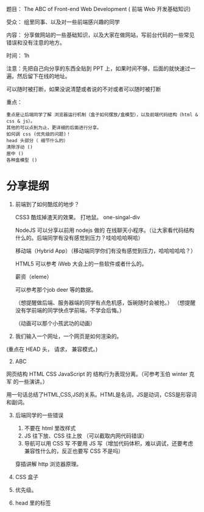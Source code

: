 题目： The ABC of  Front-end Web Development ( 前端 Web 开发基础知识)

受众： 组里同事、以及对一些前端感兴趣的同学

内容： 分享做网站的一些基础知识，以及大家在做网站，写前台代码的一些常见错误和没有注意的地方。


时间： 1h

注意：先把自己向分享的东西全贴到 PPT 上，如果时间不够，后面的就快速过一遍。然后留下在线的地址。



可以随时被打断，如果没说清楚或者说的不对或者可以随时被打断


重点：

```
重点是让后端同学了解 浏览器运行机制（盒子如何摆放/盒模型），以及前端代码结构（html & css & js）。
其他的可以点到为止，更详细的后面进行分享。
如何调 css (优先级的问题)！
head 头部分（ 细节什么的）
清除浮动 ()
居中 ()
各种盒模型 ()
```


# 分享提纲

1. 前端到了如何酷炫的地步？

    CSS3 酷炫掉渣天的效果。 打地鼠。 one-singal-div

    NodeJS 可以分享以前用 nodejs 做的 在线聊天小程序。（让大家看代码结构什么的。后端同学有没有感觉到压力？哇哈哈哈啊哈）

    移动端（Hybrid App）（移动端同学你们有没有感觉到压力，哈哈哈哈哈？）

    HTML5 可以参考 iWeb 大会上的一些软件或者什么的。

    薪资（eleme）

    可以参考那个job deer 等的数据。

   （想提醒做后端、服务器端的同学有点危机感，饭碗随时会被抢。）
   （想提醒没有学前端的同学快点学前端，不学会后悔。）

   （动画可以那个小孩武功的动画）


2. 我们输入一个网址，一个网页是如何渲染的。

(重点在 HEAD 头， 请求， 兼容模式。)

2. ABC

 网页结构 HTML CSS JavaScript 的 结构行为表现分离。（可参考玉伯 winter 克军 的一些演讲。）

用一句话总结了HTML,CSS,JS的关系。HTML是名词，JS是动词，CSS是形容词和副词。

3. 后端同学的一些错误

   1.  不要在 html 里改样式
   1.  JS 往下放、CSS 往上放 （可以截取内网代码错误）
   1.  导航可以用 CSS 写 不要用 JS  写（增加代码体积，难以调试，还要考虑兼容性什么的，反正也要写 CSS 不是吗）

   穿插讲解 http 浏览器原理。

4.  CSS  盒子

5.  优先级。

5.  head 里的标签



